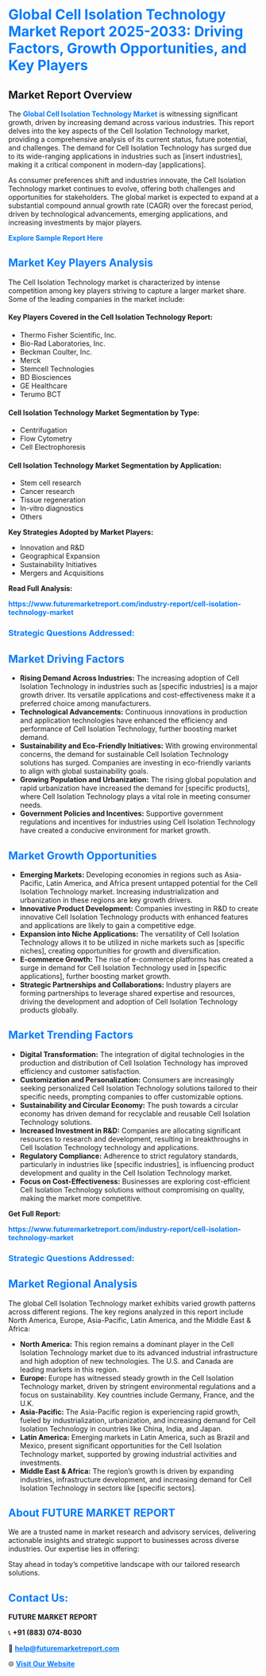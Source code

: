 <h1 style="color: #007BFF;">Global Cell Isolation Technology Market Report 2025-2033: Driving Factors, Growth Opportunities, and Key Players</h1>

<section id="overview">
<h2>Market Report Overview</h2>
<p>The <a href="https://www.futuremarketreport.com/industry-report/cell-isolation-technology-market" style="color: #007BFF; text-decoration: none;"><strong>Global Cell Isolation Technology Market</strong></a> is witnessing significant growth, driven by increasing demand across various industries. This report delves into the key aspects of the Cell Isolation Technology market, providing a comprehensive analysis of its current status, future potential, and challenges. The demand for Cell Isolation Technology has surged due to its wide-ranging applications in industries such as [insert industries], making it a critical component in modern-day [applications].</p>
<p>As consumer preferences shift and industries innovate, the Cell Isolation Technology market continues to evolve, offering both challenges and opportunities for stakeholders. The global market is expected to expand at a substantial compound annual growth rate (CAGR) over the forecast period, driven by technological advancements, emerging applications, and increasing investments by major players.</p>
</section>

<section id="overview">
<p><a href="https://www.futuremarketreport.com/request-sample/reportId=78245" style="color: #007BFF; text-decoration: none;"><strong>Explore Sample Report Here</strong></a></p>
</section>

<section id="key-players">
<h2 style="color: #007BFF;">Market Key Players Analysis</h2>
<p>The Cell Isolation Technology market is characterized by intense competition among key players striving to capture a larger market share. Some of the leading companies in the market include:</p>
<h4>Key Players Covered in the Cell Isolation Technology Report:</h4>
<ul><li>Thermo Fisher Scientific, Inc.</li><li>Bio-Rad Laboratories, Inc.</li><li>Beckman Coulter, Inc.</li><li>Merck</li><li>Stemcell Technologies</li><li>BD Biosciences</li><li>GE Healthcare</li><li>Terumo BCT</li></ul>
<h4>Cell Isolation Technology Market Segmentation by Type:</h4>
<ul><li>Centrifugation</li><li>Flow Cytometry</li><li>Cell Electrophoresis</li></ul>

<h4>Cell Isolation Technology Market Segmentation by Application:</h4>
<ul><li>Stem cell research</li><li>Cancer research</li><li>Tissue regeneration</li><li>In-vitro diagnostics</li><li>Others</li></ul>
<p><strong>Key Strategies Adopted by Market Players:</strong></p>
<ul>
<li>Innovation and R&D</li>
<li>Geographical Expansion</li>
<li>Sustainability Initiatives</li>
<li>Mergers and Acquisitions</li>
</ul>
</section>

<section>
<p><strong>Read Full Analysis: </strong></p><a href="https://www.futuremarketreport.com/industry-report/cell-isolation-technology-market" style="color: #007BFF; text-decoration: none;"><strong>https://www.futuremarketreport.com/industry-report/cell-isolation-technology-market</strong></a>
<h3 style="color: #007BFF;">Strategic Questions Addressed:</h3>
</section>

<section id="driving-factors">
<h2 style="color: #007BFF;">Market Driving Factors</h2>
<ul>
<li><strong>Rising Demand Across Industries:</strong> The increasing adoption of Cell Isolation Technology in industries such as [specific industries] is a major growth driver. Its versatile applications and cost-effectiveness make it a preferred choice among manufacturers.</li>
<li><strong>Technological Advancements:</strong> Continuous innovations in production and application technologies have enhanced the efficiency and performance of Cell Isolation Technology, further boosting market demand.</li>
<li><strong>Sustainability and Eco-Friendly Initiatives:</strong> With growing environmental concerns, the demand for sustainable Cell Isolation Technology solutions has surged. Companies are investing in eco-friendly variants to align with global sustainability goals.</li>
<li><strong>Growing Population and Urbanization:</strong> The rising global population and rapid urbanization have increased the demand for [specific products], where Cell Isolation Technology plays a vital role in meeting consumer needs.</li>
<li><strong>Government Policies and Incentives:</strong> Supportive government regulations and incentives for industries using Cell Isolation Technology have created a conducive environment for market growth.</li>
</ul>
</section>

<section id="growth-opportunities">
<h2 style="color: #007BFF;">Market Growth Opportunities</h2>
<ul>
<li><strong>Emerging Markets:</strong> Developing economies in regions such as Asia-Pacific, Latin America, and Africa present untapped potential for the Cell Isolation Technology market. Increasing industrialization and urbanization in these regions are key growth drivers.</li>
<li><strong>Innovative Product Development:</strong> Companies investing in R&D to create innovative Cell Isolation Technology products with enhanced features and applications are likely to gain a competitive edge.</li>
<li><strong>Expansion into Niche Applications:</strong> The versatility of Cell Isolation Technology allows it to be utilized in niche markets such as [specific niches], creating opportunities for growth and diversification.</li>
<li><strong>E-commerce Growth:</strong> The rise of e-commerce platforms has created a surge in demand for Cell Isolation Technology used in [specific applications], further boosting market growth.</li>
<li><strong>Strategic Partnerships and Collaborations:</strong> Industry players are forming partnerships to leverage shared expertise and resources, driving the development and adoption of Cell Isolation Technology products globally.</li>
</ul>
</section>

<section id="trending-factors">
<h2 style="color: #007BFF;">Market Trending Factors</h2>
<ul>
<li><strong>Digital Transformation:</strong> The integration of digital technologies in the production and distribution of Cell Isolation Technology has improved efficiency and customer satisfaction.</li>
<li><strong>Customization and Personalization:</strong> Consumers are increasingly seeking personalized Cell Isolation Technology solutions tailored to their specific needs, prompting companies to offer customizable options.</li>
<li><strong>Sustainability and Circular Economy:</strong> The push towards a circular economy has driven demand for recyclable and reusable Cell Isolation Technology solutions.</li>
<li><strong>Increased Investment in R&D:</strong> Companies are allocating significant resources to research and development, resulting in breakthroughs in Cell Isolation Technology technology and applications.</li>
<li><strong>Regulatory Compliance:</strong> Adherence to strict regulatory standards, particularly in industries like [specific industries], is influencing product development and quality in the Cell Isolation Technology market.</li>
<li><strong>Focus on Cost-Effectiveness:</strong> Businesses are exploring cost-efficient Cell Isolation Technology solutions without compromising on quality, making the market more competitive.</li>
</ul>
</section>

<section>
<p><strong>Get Full Report: </strong></p><a href="https://www.futuremarketreport.com/industry-report/cell-isolation-technology-market" style="color: #007BFF; text-decoration: none;"><strong>https://www.futuremarketreport.com/industry-report/cell-isolation-technology-market</strong></a>
<h3 style="color: #007BFF;">Strategic Questions Addressed:</h3>
</section>


<section id="regional-analysis">
<h2 style="color: #007BFF;">Market Regional Analysis</h2>
<p>The global Cell Isolation Technology market exhibits varied growth patterns across different regions. The key regions analyzed in this report include North America, Europe, Asia-Pacific, Latin America, and the Middle East & Africa:</p>
<ul>
<li><strong>North America:</strong> This region remains a dominant player in the Cell Isolation Technology market due to its advanced industrial infrastructure and high adoption of new technologies. The U.S. and Canada are leading markets in this region.</li>
<li><strong>Europe:</strong> Europe has witnessed steady growth in the Cell Isolation Technology market, driven by stringent environmental regulations and a focus on sustainability. Key countries include Germany, France, and the U.K.</li>
<li><strong>Asia-Pacific:</strong> The Asia-Pacific region is experiencing rapid growth, fueled by industrialization, urbanization, and increasing demand for Cell Isolation Technology in countries like China, India, and Japan.</li>
<li><strong>Latin America:</strong> Emerging markets in Latin America, such as Brazil and Mexico, present significant opportunities for the Cell Isolation Technology market, supported by growing industrial activities and investments.</li>
<li><strong>Middle East & Africa:</strong> The region’s growth is driven by expanding industries, infrastructure development, and increasing demand for Cell Isolation Technology in sectors like [specific sectors].</li>
</ul>
</section>

<footer>
<h2 style="color: #007BFF;">About FUTURE MARKET REPORT</h2>
<p>We are a trusted name in market research and advisory services, delivering actionable insights and strategic support to businesses across diverse industries. Our expertise lies in offering:</p>

<p>Stay ahead in today’s competitive landscape with our tailored research solutions.</p>

<h2 style="color: #007BFF;">Contact Us:</h2>
<p><strong>FUTURE MARKET REPORT</strong></p>
<p>📞 <strong>+91 (883) 074-8030</strong></p>
<p>📧 <strong><a href="mailto:help@futuremarketreport.com" style="color: #007BFF;">help@futuremarketreport.com</a></strong></p>
<p>🌐 <strong><a href="https://www.futuremarketreport.com/" style="color: #007BFF;">Visit Our Website</a></strong></p>
</footer>